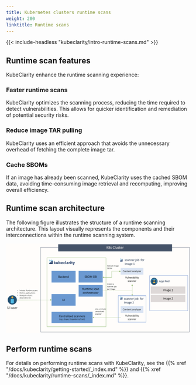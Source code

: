```yaml
---
title: Kubernetes clusters runtime scans
weight: 200
linktitle: Runtime scans
---
```


{{< include-headless "kubeclarity/intro-runtime-scans.md" >}}

## Runtime scan features

KubeClarity enhance the runtime scanning experience:

### Faster runtime scans

KubeClarity optimizes the scanning process, reducing the time required to detect vulnerabilities. This allows for quicker identification and remediation of potential security risks.

### Reduce image TAR pulling

KubeClarity uses an efficient approach that avoids the unnecessary overhead of fetching the complete image tar.

### Cache SBOMs

If an image has already been scanned, KubeClarity uses the cached SBOM data, avoiding time-consuming image retrieval and recomputing, improving overall efficiency.

## Runtime scan architecture

The following figure illustrates the structure of a runtime scanning architecture. This layout visually represents the components and their interconnections within the runtime scanning system.

![KubeClarity Runtime Scan Architecture](runtime-scan-architecture.png)

## Perform runtime scans

For details on performing runtime scans with KubeClarity, see the {{% xref "/docs/kubeclarity/getting-started/_index.md" %}} and {{% xref "/docs/kubeclarity/runtime-scans/_index.md" %}}.
